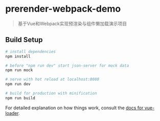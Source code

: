 # prerender-webpack-demo

> 基于Vue和Webpack实现预渲染与组件懒加载演示项目

## Build Setup

``` bash
# install dependencies
npm install

# before "npm run dev" start json-server for mock data
npm run mock

# serve with hot reload at localhost:8080
npm run dev

# build for production with minification
npm run build
```

For detailed explanation on how things work, consult the [docs for vue-loader](http://vuejs.github.io/vue-loader).
